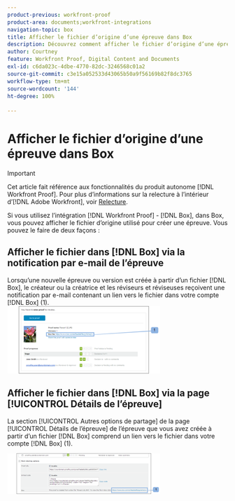 ```yaml
---
product-previous: workfront-proof
product-area: documents;workfront-integrations
navigation-topic: box
title: Afficher le fichier d’origine d’une épreuve dans Box
description: Découvrez comment afficher le fichier d’origine d’une épreuve dans Box.
author: Courtney
feature: Workfront Proof, Digital Content and Documents
exl-id: c6da023c-4dbe-4770-82dc-3246568c01a2
source-git-commit: c3e15a052533d43065b50a9f56169b82f8dc3765
workflow-type: tm+mt
source-wordcount: '144'
ht-degree: 100%

---
```


# Afficher le fichier d’origine d’une épreuve dans Box

>[!IMPORTANT]
>
>Cet article fait référence aux fonctionnalités du produit autonome [!DNL Workfront Proof]. Pour plus d’informations sur la relecture à l’intérieur d’[!DNL Adobe Workfront], voir [Relecture](../../../review-and-approve-work/proofing/proofing.md).

Si vous utilisez l’intégration [!DNL Workfront Proof] - [!DNL Box], dans Box, vous pouvez afficher le fichier d’origine utilisé pour créer une épreuve. Vous pouvez le faire de deux façons :

## Afficher le fichier dans [!DNL Box] via la notification par e-mail de l’épreuve

Lorsqu’une nouvelle épreuve ou version est créée à partir d’un fichier [!DNL Box], le créateur ou la créatrice et les réviseurs et réviseuses reçoivent une notification par e-mail contenant un lien vers le fichier dans votre compte [!DNL Box] (1).\
![Box_-_Email_Notification.png](assets/box---email-notification-350x154.png)

## Afficher le fichier dans [!DNL Box] via la page [!UICONTROL Détails de l’épreuve]

La section [!UICONTROL Autres options de partage] de la page [!UICONTROL Détails de l’épreuve] de l’épreuve que vous avez créée à partir d’un fichier [!DNL Box] comprend un lien vers le fichier dans votre compte [!DNL Box] (1).

![Box_-_Proof_Details_page.png](assets/box---proof-details-page-350x93.png)
